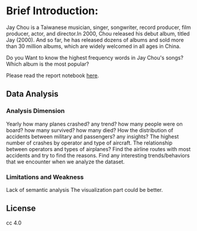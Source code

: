 # Brief Introduction:

Jay Chou is a Taiwanese musician, singer, songwriter, record producer, film producer, actor, and director.In 2000, Chou released his debut album, titled Jay (2000). And so far, he has released dozens of albums and sold more than 30 million albums, which are widely welcomed in all ages in China.

Do you Want to know the highest frequency words in Jay Chou's songs? 
Which album is the most popular?

Please read the report notebook [here](http://localhost:8888/notebooks/Documents/GitHub/python-data-assignments/assignment2/assignment2.ipynb).


## Data Analysis

### Analysis Dimension

Yearly how many planes crashed? any trend? how many people were on board? how many survived? how many died?
How the distribution of accidents between military and passengers? any insights?
The highest number of crashes by operator and type of aircraft. The relationship between operators and types of airplanes?
Find the airline routes with most accidents and try to find the reasons.
Find any interesting trends/behaviors that we encounter when we analyze the dataset.

### Limitations and Weakness

Lack of semantic analysis
The visualization part could be better.

## License

cc 4.0

